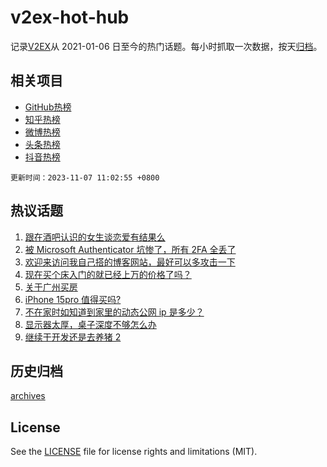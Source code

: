 # v2ex-hot-hub

 记录[V2EX](https://www.v2ex.com/)从 2021-01-06 日至今的热门话题。每小时抓取一次数据，按天[归档](archives)。
 
 ## 相关项目

- [GitHub热榜](https://github.com/it985/github-hot-hub)
- [知乎热榜](https://github.com/it985/zhihu-hot-hub)
- [微博热榜](https://github.com/it985/weibo-hot-hub)
- [头条热榜](https://github.com/it985/toutiao-hot-hub)
- [抖音热榜](https://github.com/it985/douyin-hot-hub)


 `更新时间：2023-11-07 11:02:55 +0800`

## 热议话题

1. [跟在酒吧认识的女生谈恋爱有结果么](https://www.v2ex.com/t/989062)
1. [被 Microsoft Authenticator 坑惨了，所有 2FA 全丢了](https://www.v2ex.com/t/989278)
1. [欢迎来访问我自己搭的博客网站，最好可以多攻击一下](https://www.v2ex.com/t/989189)
1. [现在买个床入门的就已经上万的价格了吗？](https://www.v2ex.com/t/989331)
1. [关于广州买房](https://www.v2ex.com/t/989095)
1. [iPhone 15pro 值得买吗?](https://www.v2ex.com/t/989097)
1. [不在家时如知道到家里的动态公网 ip 是多少？](https://www.v2ex.com/t/989169)
1. [显示器太厚，桌子深度不够怎么办](https://www.v2ex.com/t/989334)
1. [继续干开发还是去养猪 2](https://www.v2ex.com/t/989019)

## 历史归档

[archives](archives)

## License

See the [LICENSE](LICENSE) file for license rights and limitations (MIT).
